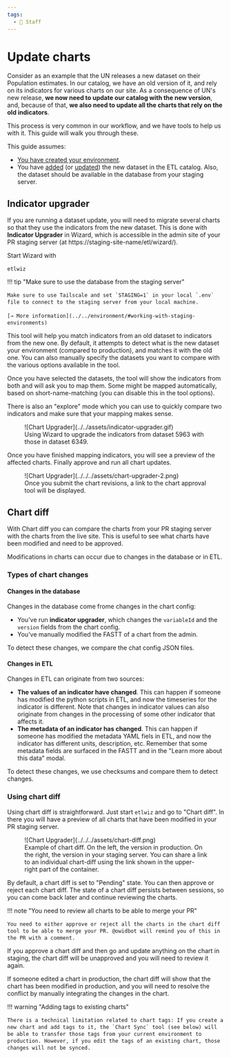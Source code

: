 ```yaml
---
tags:
  - 👷 Staff
---
```


# Update charts

Consider as an example that the UN releases a new dataset on their Population estimates. In our catalog, we have an old version of it, and rely on its indicators for various charts on our site. As a consequence of UN's new release, **we now need to update our catalog with the new version**, and, because of that, **we also need to update all the charts that rely on the old indicators**.

This process is very common in our workflow, and we have tools to help us with it. This guide will walk you through these.

This guide assumes:

- [You have created your environment](../#1-create-environment).
- You have [added](add-data) (or [updated](update-data)) the new dataset in the ETL catalog. Also, the dataset should be available in the database from your staging server.

<!--
## Create the new steps
In the etl repository, create a new branch for your work.

```bash
git checkout -b data/new-dataset
```

Create all the new steps required to import the new dataset. Note that this guide only applies to those datasets that make it to the database (e.g. have Grapher steps). Other datasets are not relevant, since they are not used by any charts.

You can create these steps manually, by duplicating the steps from older versions of the dataset and updating them accordingly. Alternatively, you can use the [Wizard](../wizard). -->

<!-- ## Add the new dataset to grapher
Once you have implemented all the steps, test if the dataset can successfully be added to the Grapher:

```
etl run <short_name> --grapher
```

!!! note "Choose the database"
    We recommend using the environment variable `STAGING` to select which staging server to upload the new dataset to. Here, you can use your personal staging server.

    ```
    STAGING=yourname etl run <short_name> --grapher
    ```

    Learn more about [setting up your personal staging server :octicons-arrow-right-24:](../environment#personal-staging-environment) -->
<!--
If that works, push all your changes to the remote branch `data/new-dataset` and create a draft Pull request (PR). This will trigger several things:

- [A dedicated staging server](../staging-servers) will be created for your PR, in which the OWID admin site and databe will be running (you need tailscale to access this server).
- An etl build will be executed in this new server, with the new steps you created.

Consequently, your dataset and all its indicators will be available from the admin page of the PR staging server. -->

## Indicator upgrader

If you are running a dataset update, you will need to migrate several charts so that they use the indicators from the new dataset. This is done with **Indicator Upgrader** in Wizard, which is accessible in the admin site of your PR staging server (at https://staging-site-name/etl/wizard/).

Start Wizard with

```
etlwiz
```

!!! tip "Make sure to use the database from the staging server"

    Make sure to use Tailscale and set `STAGING=1` in your local `.env` file to connect to the staging server from your local machine.

    [→ More information](../../environment/#working-with-staging-environments)

This tool will help you match indicators from an old dataset to indicators from the new one. By default, it attempts to detect what is the new dataset your environment (compared to production), and matches it with the old one. You can also manually specify the datasets you want to compare with the various options available in the tool.

Once you have selected the datasets, the tool will show the indicators from both and will ask you to map them. Some might be mapped automatically, based on short-name-matching (you can disable this in the tool options).

There is also an "explore" mode which you can use to quickly compare two indicators and make sure that your mapping makes sense.

<figure markdown="span">
  ![Chart Upgrader](../../assets/indicator-upgrader.gif)
  <figcaption>Using Wizard to upgrade the indicators from dataset 5963 with those in dataset 6349.</figcaption>
</figure>

Once you have finished mapping indicators, you will see a preview of the affected charts. Finally approve and run all chart updates.

<figure markdown="span">
  ![Chart Upgrader](../../../assets/chart-upgrader-2.png)
  <figcaption>Once you submit the chart revisions, a link to the chart approval tool will be displayed.</figcaption>
</figure>

## Chart diff

With Chart diff you can compare the charts from your PR staging server with the charts from the live site. This is useful to see what charts have been modified and need to be approved.

Modifications in charts can occur due to changes in the database or in ETL.

### Types of chart changes

#### Changes in the database

Changes in the database come frome changes in the chart config:

- You've run **indicator upgrader**, which changes the `variableId` and the `version` fields from the chart config.
- You've manually modified the FASTT of a chart from the admin.

To detect these changes, we compare the chat config JSON files.

#### Changes in ETL

Changes in ETL can originate from two sources:

- **The values of an indicator have changed**. This can happen if someone has modified the python scripts in ETL, and now the timeseries for the indicator is different. Note that changes in indicator values can also originate from changes in the processing of some other indicator that affects it.
- **The metadata of an indicator has changed**. This can happen if someone has modified the metadata YAML fiels in ETL, and now the indicator has different units, description, etc. Remember that some metadata fields are surfaced in the FASTT and in the "Learn more about this data" modal.

To detect these changes, we use checksums and compare them to detect changes.

### Using chart diff

Using chart diff is straightforward. Just start `etlwiz` and go to "Chart diff". In there you will have a preview of all charts that have been modified in your PR staging server.

<figure markdown="span">
  ![Chart Upgrader](../../../assets/chart-diff.png)
  <figcaption>Example of chart diff. On the left, the version in production. On the right, the version in your staging server. You can share a link to an individual chart-diff using the link shown in the upper-right part of the container.</figcaption>
</figure>

By default, a chart diff is set to "Pending" state. You can then approve or reject each chart diff. The state of a chart diff persists between sessions, so you can come back later and continue reviewing the charts.

!!! note "You need to review all charts to be able to merge your PR"

    You need to either approve or reject all the charts in the chart diff tool to be able to merge your PR. @owidbot will remind you of this in the PR with a comment.

If you approve a chart diff and then go and update anything on the chart in staging, the chart diff will be unapproved and you will need to review it again.

If someone edited a chart in production, the chart diff will show that the chart has been modified in production, and you will need to resolve the conflict by manually integrating the changes in the chart.

!!! warning "Adding tags to existing charts"

    There is a technical limitation related to chart tags: If you create a new chart and add tags to it, the `Chart Sync` tool (see below) will be able to transfer those tags from your current environment to production. However, if you edit the tags of an existing chart, those changes will not be synced.

<!-- ## Merge your changes
After approving all the new charts in your PR staging, and your PR code has been approved, you can merge your changes to the master branch.

Once your branch is merged, the ETL will run again, and the new dataset will be available in the live site (this might take some time).

## Sync the changes to live
Once the new dataset is available in the live site, you should sync all the approved charts from the PR staging server to the live site. This can be done with the `Chart Sync` app in Wizard (or `etl chart-sync` command).

<figure markdown="span">
  ![Chart Sync](../assets/chart-sync.png)
  <figcaption>Chart Sync. Migrate chart upgraded versions between servers.</figcaption>
</figure>

In there, you need to specify the source and target servers, which typically are the PR staging server and the live site, respectively.


## Final chart approval in live
Once your charts are synced with live, these will be avaialble as suggested revisions, under the "Chart Approval" tool.

This means that you will need to approve the charts once again. This serves as a double-check to ensure that the charts are correctly updated in the live site. -->
